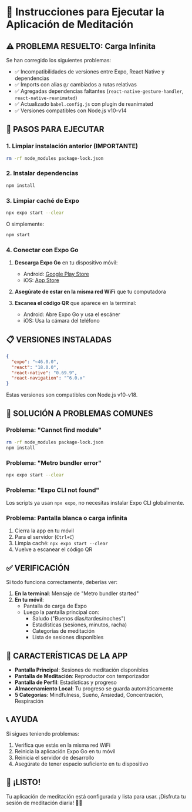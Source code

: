 # 📱 Instrucciones para Ejecutar la Aplicación de Meditación

## ⚠️ PROBLEMA RESUELTO: Carga Infinita

Se han corregido los siguientes problemas:
- ✅ Incompatibilidades de versiones entre Expo, React Native y dependencias
- ✅ Imports con alias `@/` cambiados a rutas relativas
- ✅ Agregadas dependencias faltantes (`react-native-gesture-handler`, `react-native-reanimated`)
- ✅ Actualizado `babel.config.js` con plugin de reanimated
- ✅ Versiones compatibles con Node.js v10-v14

## 🚀 PASOS PARA EJECUTAR

### 1. Limpiar instalación anterior (IMPORTANTE)

```bash
rm -rf node_modules package-lock.json
```

### 2. Instalar dependencias

```bash
npm install
```

### 3. Limpiar caché de Expo

```bash
npx expo start --clear
```

O simplemente:

```bash
npm start
```

### 4. Conectar con Expo Go

1. **Descarga Expo Go** en tu dispositivo móvil:
   - Android: [Google Play Store](https://play.google.com/store/apps/details?id=host.exp.exponent)
   - iOS: [App Store](https://apps.apple.com/app/expo-go/id982107779)

2. **Asegúrate de estar en la misma red WiFi** que tu computadora

3. **Escanea el código QR** que aparece en la terminal:
   - Android: Abre Expo Go y usa el escáner
   - iOS: Usa la cámara del teléfono

## 📋 VERSIONES INSTALADAS

```json
{
  "expo": "~46.0.0",
  "react": "18.0.0",
  "react-native": "0.69.9",
  "react-navigation": "^6.0.x"
}
```

Estas versiones son compatibles con Node.js v10-v18.

## 🔧 SOLUCIÓN A PROBLEMAS COMUNES

### Problema: "Cannot find module"
```bash
rm -rf node_modules package-lock.json
npm install
```

### Problema: "Metro bundler error"
```bash
npx expo start --clear
```

### Problema: "Expo CLI not found"
Los scripts ya usan `npx expo`, no necesitas instalar Expo CLI globalmente.

### Problema: Pantalla blanca o carga infinita
1. Cierra la app en tu móvil
2. Para el servidor (`Ctrl+C`)
3. Limpia caché: `npx expo start --clear`
4. Vuelve a escanear el código QR

## ✅ VERIFICACIÓN

Si todo funciona correctamente, deberías ver:

1. **En la terminal**: Mensaje de "Metro bundler started"
2. **En tu móvil**: 
   - Pantalla de carga de Expo
   - Luego la pantalla principal con:
     - Saludo ("Buenos días/tardes/noches")
     - Estadísticas (sesiones, minutos, racha)
     - Categorías de meditación
     - Lista de sesiones disponibles

## 🎯 CARACTERÍSTICAS DE LA APP

- **Pantalla Principal**: Sesiones de meditación disponibles
- **Pantalla de Meditación**: Reproductor con temporizador
- **Pantalla de Perfil**: Estadísticas y progreso
- **Almacenamiento Local**: Tu progreso se guarda automáticamente
- **5 Categorías**: Mindfulness, Sueño, Ansiedad, Concentración, Respiración

## 📞 AYUDA

Si sigues teniendo problemas:

1. Verifica que estás en la misma red WiFi
2. Reinicia la aplicación Expo Go en tu móvil
3. Reinicia el servidor de desarrollo
4. Asegúrate de tener espacio suficiente en tu dispositivo

## 🎉 ¡LISTO!

Tu aplicación de meditación está configurada y lista para usar. ¡Disfruta tu sesión de meditación diaria! 🧘‍♀️

